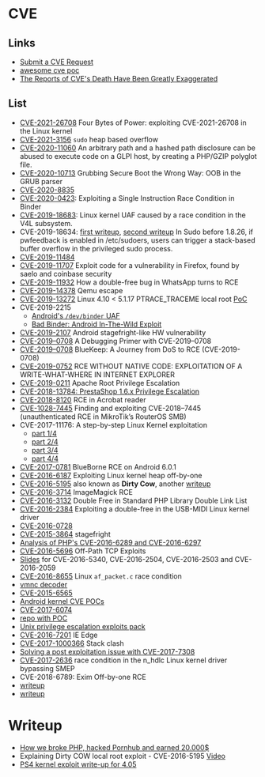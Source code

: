 # CVE

## Links

 - [Submit a CVE Request](https://cveform.mitre.org/)
 - [awesome cve poc](https://github.com/qazbnm456/awesome-cve-poc)
 - [The Reports of CVE's Death Have Been Greatly Exaggerated](https://grsecurity.net/reports_of_cves_death_greatly_exaggerated)

## List

 - [CVE-2021-26708](https://a13xp0p0v.github.io/2021/02/09/CVE-2021-26708.html) Four Bytes of Power: exploiting CVE-2021-26708 in the Linux kernel
 - [CVE-2021-3156](https://www.qualys.com/2021/01/26/cve-2021-3156/baron-samedit-heap-based-overflow-sudo.txt) ``sudo`` heap based overflow
 - [CVE-2020-11060](https://offsec.almond.consulting/playing-with-gzip-rce-in-glpi.html) An arbitrary path and a hashed path disclosure can be abused to execute code on a GLPI host, by creating a PHP/GZIP polyglot file.
 - [CVE-2020-10713](https://capsule8.com/blog/grubbing-secure-boot-the-wrong-way-cve-2020-10713/) Grubbing Secure Boot the Wrong Way: OOB in the GRUB parser
 - [CVE-2020-8835](https://www.thezdi.com/blog/2020/4/8/cve-2020-8835-linux-kernel-privilege-escalation-via-improper-ebpf-program-verification)
 - [CVE-2020-0423](https://www.longterm.io/cve-2020-0423.html): Exploiting a Single Instruction Race Condition in Binder
 - [CVE-2019-18683](https://a13xp0p0v.github.io/2020/02/15/CVE-2019-18683.html): Linux kernel UAF caused by a race condition in the V4L subsystem.
 - CVE-2019-18634: [first writeup](https://www.sudo.ws/alerts/pwfeedback.html), [second writeup](https://iamalsaher.tech/posts/2020-02-08-cve-2019-18634/) In Sudo before 1.8.26, if pwfeedback is enabled in /etc/sudoers, users can trigger a stack-based buffer overflow in the privileged sudo process.
 - [CVE-2019-11484](https://securitylab.github.com/research/ubuntu-whoopsie-CVE-2019-11484)
 - [CVE-2019-11707](https://blog.bi0s.in/2019/08/18/Pwn/Browser-Exploitation/cve-2019-11707-writeup/) Exploit code for a vulnerability in Firefox, found by saelo and coinbase security
 - [CVE-2019-11932](https://awakened1712.github.io/hacking/hacking-whatsapp-gif-rce/) How a double-free bug in WhatsApp turns to RCE
 - [CVE-2019-14378](https://blog.bi0s.in/2019/08/24/Pwn/VM-Escape/2019-07-29-qemu-vm-escape-cve-2019-14378/) Qemu escape
 - [CVE-2019-13272](https://bugs.chromium.org/p/project-zero/issues/detail?id=1903) Linux 4.10 < 5.1.17 PTRACE_TRACEME local root [PoC](https://github.com/bcoles/kernel-exploits/blob/master/CVE-2019-13272/poc.c)
 - CVE-2019-2215
   - [Android's ``/dev/binder`` UAF](https://dayzerosec.com/posts/analyzing-androids-cve-2019-2215-dev-binder-uaf/)
   - [Bad Binder: Android In-The-Wild Exploit](https://googleprojectzero.blogspot.com/2019/11/bad-binder-android-in-wild-exploit.html)
 - [CVE-2019-2107](https://github.com/marcinguy/CVE-2019-2107) Android stagefright-like HW vulnerability
 - [CVE-2019–0708](https://medium.com/@straightblast426/a-debugging-primer-with-cve-2019-0708-ccfa266682f6) A Debugging Primer with CVE-2019–0708
 - [CVE-2019–0708](https://www.malwaretech.com/2019/09/bluekeep-a-journey-from-dos-to-rce-cve-2019-0708.html) BlueKeep: A Journey from DoS to RCE (CVE-2019-0708)
 - [CVE-2019-0752](https://www.zerodayinitiative.com/blog/2019/5/21/rce-without-native-code-exploitation-of-a-write-what-where-in-internet-explorer) RCE WITHOUT NATIVE CODE: EXPLOITATION OF A WRITE-WHAT-WHERE IN INTERNET EXPLORER
 - [CVE-2019-0211](https://cfreal.github.io/carpe-diem-cve-2019-0211-apache-local-root.html) Apache Root Privilege Escalation
 - [CVE-2018-13784: PrestaShop 1.6.x Privilege Escalation](https://www.ambionics.io/blog/prestashop-privilege-escalation)
 - [CVE-2018-8120](https://www.welivesecurity.com/2018/05/15/tale-two-zero-days/) RCE in Acrobat reader
 - [CVE-1028-7445](https://medium.com/@maxi./finding-and-exploiting-cve-2018-7445-f3103f163cc1) Finding and exploiting CVE-2018–7445 (unauthenticated RCE in MikroTik’s RouterOS SMB)
 - CVE-2017-11176:  A step-by-step Linux Kernel exploitation
   - [part 1/4](https://blog.lexfo.fr/cve-2017-11176-linux-kernel-exploitation-part1.html)
   - [part 2/4](https://blog.lexfo.fr/cve-2017-11176-linux-kernel-exploitation-part2.html)
   - [part 3/4](https://blog.lexfo.fr/cve-2017-11176-linux-kernel-exploitation-part3.html)
   - [part 4/4](https://blog.lexfo.fr/cve-2017-11176-linux-kernel-exploitation-part4.html)
 - [CVE-2017-0781](https://jesux.es/exploiting/blueborne-android-6.0.1-english/) BlueBorne RCE on Android 6.0.1
 - [CVE-2016-6187](https://duasynt.com/blog/cve-2016-6187-heap-off-by-one-exploit) Exploiting Linux kernel heap off-by-one
 - [CVE-2016-5195](https://dirtycow.ninja/) also known as **Dirty Cow**, another [writeup](https://chao-tic.github.io/blog/2017/05/24/dirty-cow)
 - [CVE-2016-3714](https://imagetragick.com) ImageMagick RCE
 - [CVE-2016-3132](http://www.libnex.org/blog/doublefreeinstandardphplibrarydoublelinklist) Double Free in Standard PHP Library Double Link List
 - [CVE-2016-2384](https://xairy.github.io/blog/2016/cve-2016-2384) Exploiting a double-free in the USB-MIDI Linux kernel driver
 - [CVE-2016-0728](http://perception-point.io/2016/01/14/analysis-and-exploitation-of-a-linux-kernel-vulnerability-cve-2016-0728/)
 - [CVE-2015-3864](https://www.usenix.org/sites/default/files/conference/protected-files/woot16_slides_drake.pdf) stagefright
 - [Analysis of PHP's CVE-2016-6289 and CVE-2016-6297](https://blog.fortinet.com/2016/08/10/analysis-of-php-s-cve-2016-6289-and-cve-2016-6297)
 - [CVE-2016-5696](http://www.cs.ucr.edu/~zhiyunq/pub/sec16_TCP_pure_offpath.pdf) Off-Path TCP Exploits
 - [Slides](http://gsec.hitb.org/materials/sg2016/D1%20-%20Adam%20Donenfeld%20and%20Yaniv%20Mordekhay%20-%20Stumping%20The%20Mobile%20Chipset.pdf) for CVE-2016-5340, CVE-2016-2504, CVE-2016-2503 and CVE-2016-2059
 - [CVE-2016-8655](http://seclists.org/oss-sec/2016/q4/607) Linux ``af_packet.c`` race condition
 - [vmnc decoder](https://scarybeastsecurity.blogspot.it/2016/12/1day-poc-with-rip-deterministic-linux.html)
 - [CVE-2015-6565](http://www.openwall.com/lists/oss-security/2017/01/26/2)
 - [Android kernel CVE POCs](https://github.com/ScottyBauer/Android_Kernel_CVE_POCs)
 - [CVE-2017-6074](http://seclists.org/oss-sec/2017/q1/471)
 - [repo with POC](https://github.com/xairy/kernel-exploits)
 - [Unix privilege escalation exploits pack](https://github.com/LukaSikic/Unix-Privilege-Escalation-Exploits-Pack)
 - [CVE-2016-7201](https://www.endgame.com/blog/chakra-exploit-and-limitations-modern-mitigation-techniques) IE Edge
 - [CVE-2017-1000366](https://www.qualys.com/research/security-advisories/) Stack clash
 - [Solving a post exploitation issue with CVE-2017-7308](https://www.coresecurity.com/blog/solving-post-exploitation-issue-cve-2017-7308)
 - [CVE-2017-2636](https://a13xp0p0v.github.io/2017/03/24/CVE-2017-2636.html) race condition in the n_hdlc Linux kernel driver bypassing SMEP
  - CVE-2018-6789: Exim Off-by-one RCE
   - [writeup](https://devco.re/blog/2018/03/06/exim-off-by-one-RCE-exploiting-CVE-2018-6789-en/)
   - [writeup](https://medium.com/@straightblast426/my-poc-walk-through-for-cve-2018-6789-2e402e4ff588)

# Writeup

 - [How we broke PHP, hacked Pornhub and earned 20.000$](https://www.evonide.com/how-we-broke-php-hacked-pornhub-and-earned-20000-dollar/)
 - Explaining Dirty COW local root exploit - CVE-2016-5195 [Video](https://www.youtube.com/watch?v=kEsshExn7aE)
 - [PS4 kernel exploit write-up for 4.05](https://github.com/Cryptogenic/Exploit-Writeups/blob/master/PS4/%22NamedObj%22%204.05%20Kernel%20Exploit%20Writeup.md#stage-3---heap-sprayobject-fake)
